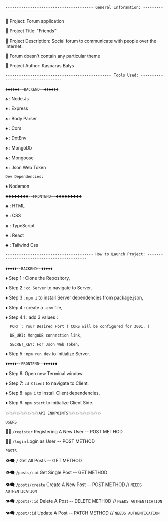 `--------------------------------------- General Inforamtion: ----------------------------------`

:milky_way: Project: Forum application

:milky_way: Project Title: "Friends"

:milky_way: Project Description: Social forum to communicate with people over the internet.

:milky_way: Forum doesn't contain any particular theme

:milky_way: Project Author: Kasparas Balys



`----------------------------------------------- Tools Used: -----------------------------------`


:spades::spades::spades::spades::spades::spades:`~~BACKEND~~`:spades::spades::spades::spades::spades::spades:

:spades: : Node.Js

:spades: : Express

:spades: : Body Parser

:spades: : Cors

:spades: : DotEnv

:spades: : MongoDb

:spades: : Mongoose

:spades: : Json Web Token

`Dev Dependencies:`

:spades: Nodemon



:clubs::clubs::clubs::clubs::clubs::clubs::clubs::clubs:`~~FRONTEND~~`:clubs::clubs::clubs::clubs::clubs::clubs::clubs::clubs::clubs:

:clubs: : HTML

:clubs: : CSS

:clubs: : TypeScript

:clubs: : React

:clubs: : Tailwind Css



`--------------------------------------- How to Launch Project: -------------------------------------------`


:diamonds::diamonds::diamonds::diamonds::diamonds:`~~BACKEND~~`:diamonds::diamonds::diamonds::diamonds::diamonds:

:diamonds: Step 1 : Clone the Repository,

:diamonds: Step 2 : `cd Server` to navigate to Server,

:diamonds: Step 3 : `npm i` to install Server dependencies from package.json,

:diamonds: Step 4 : create a `.env` file,

:diamonds: Step 4.1 : add 3 values :
     
      PORT : Your Desired Port ( CORS will be configured for 3001. )
     
      DB_URI: MongoDB connection link,
     
      SECRET_KEY: For Json Web Token,

:diamonds: Step 5 : `npm run dev` to initialize Server.



:diamonds::diamonds::diamonds::diamonds::diamonds:`~~FRONTEND~~`:diamonds::diamonds::diamonds::diamonds::diamonds::diamonds:

:diamonds: Step 6: Open new Terminal window.

:diamonds: Step 7: `cd Client` to navigate to Client,

:diamonds: Step 8: `npm i` to install Client dependencies,

:diamonds: Step 9: `npm start` to initialize Client Side.



:boom::boom::boom::boom::boom::boom::boom::boom::boom:`API ENDPOINTS`:boom::boom::boom::boom::boom::boom::boom::boom::boom:

`USERS`


:ok_man: `/register` Registering A New User -- POST METHOD

:ok_man: `/login` Login as User -- POST METHOD

`POSTS`


:eye_speech_bubble: `/` Get All Posts -- GET METHOD

:eye_speech_bubble: `/posts/:id` Get Single Post -- GET METHOD

:eye_speech_bubble: `/posts/create` Create A New Post -- POST METHOD // `NEEDS AUTHENTICATION`

:eye_speech_bubble: `/posts/:id` Delete A Post -- DELETE METHOD // `NEEDS AUTHENTICATION`

:eye_speech_bubble: `/post/:id` Update A Post -- PATCH METHOD  // `NEEDS AUTHENTICATION`
